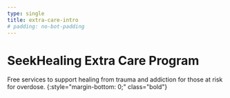 ```yaml
---
type: single
title: extra-care-intro
# padding: no-bot-padding
---
```


# <span class="emphasized-header">SeekHealing</span> Extra Care Program

Free services to support healing from trauma and addiction for those at risk for overdose.
{:style="margin-bottom: 0;" class="bold"}
